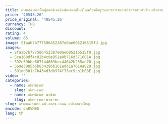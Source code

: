 ```yaml
---
title: การแสดงภาพฟื้นฟูออกซิเจนฉีดฟองขนาดใหญ่ในเครื่องมือบูรณาการการจัดการผิวหนังสําหรับร้านเสริมสวย
price: '40545.26'
price_original: '40545.26'
currency: THB
discount: ''
rating: 4
volume: 65
image: Sfaab7b777506452387e0ae605216515fU.jpg
images:
  - Sfaab7b777506452387e0ae605216515fU.jpg
  - Sca168df4c82b4c9e951a0b716d571601A.jpg
  - S92e59bbe607f44669bec44642b255ad76.jpg
  - S69e3085b6b834296b161edd1a7614a82D.jpg
  - S91dd301c7b434d3db974f73ec9cb1b08E.jpg
video: ''
categories:
  - name: เฟอร์นิเจอร์
    slug: เฟอร-เจอร
  - name: เฟอร์นิเจอร์ พาณิชย์
    slug: เฟอร-เจอร-พาณ-ชย
slug: การแสดงภาพฟ-นฟ-ออกซ-เจนฉ-ดฟองขนาดใหญ
encode: onRVH8S
lang: th
---
```

  